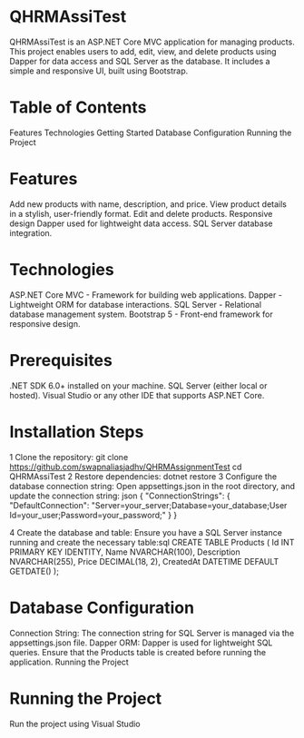 # QHRMAssiTest

QHRMAssiTest is an ASP.NET Core MVC application for managing products. This project enables users to add, edit, view, and delete products using Dapper for data access and SQL Server as the database. It includes a simple and responsive UI, built using Bootstrap.

# Table of Contents
Features
Technologies
Getting Started
Database Configuration
Running the Project

# Features
Add new products with name, description, and price.
View product details in a stylish, user-friendly format.
Edit and delete products.
Responsive design 
Dapper used for lightweight data access.
SQL Server database integration.

# Technologies
ASP.NET Core MVC - Framework for building web applications.
Dapper - Lightweight ORM for database interactions.
SQL Server - Relational database management system.
Bootstrap 5 - Front-end framework for responsive design.


# Prerequisites
.NET SDK 6.0+ installed on your machine.
SQL Server (either local or hosted).
Visual Studio or any other IDE that supports ASP.NET Core.

# Installation Steps

1 Clone the repository:
      git clone https://github.com/swapnaliasjadhv/QHRMAssignmentTest
     cd QHRMAssiTest
2 Restore dependencies:
     dotnet restore
3 Configure the database connection string:
     Open appsettings.json in the root directory, and update the connection string:
    json
       {
            "ConnectionStrings": {
              "DefaultConnection": "Server=your_server;Database=your_database;User Id=your_user;Password=your_password;"
            }
       }

4 Create the database and table:
Ensure you have a SQL Server instance running and create the necessary table:sql
       CREATE TABLE Products (
    Id INT PRIMARY KEY IDENTITY,
    Name NVARCHAR(100),
    Description NVARCHAR(255),
    Price DECIMAL(18, 2),
    CreatedAt DATETIME DEFAULT GETDATE()
);

# Database Configuration
Connection String: The connection string for SQL Server is managed via the appsettings.json file.
Dapper ORM: Dapper is used for lightweight SQL queries. Ensure that the Products table is created before running the application.
Running the Project

# Running the Project
   Run the project using Visual Studio 
